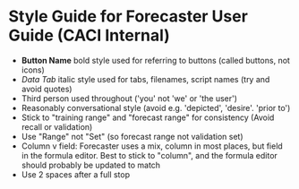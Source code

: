 # Style Guide for Forecaster User Guide (CACI Internal)


* **Button Name** bold style used for referring to buttons (called buttons, not icons)
* *Data Tab* italic style used for tabs, filenames, script names (try and avoid quotes)
* Third person used throughout ('you' not 'we' or 'the user')
* Reasonably conversational style (avoid e.g. 'depicted', 'desire'. 'prior to')
* Stick to "training range" and "forecast range" for consistency (Avoid recall or validation)
* Use "Range" not "Set" (so forecast range not validation set)
* Column v field: Forecaster uses a mix, column in most places, but field in the formula editor. Best to stick to "column", and the formula editor should probably be updated to match
* Use 2 spaces after a full stop
